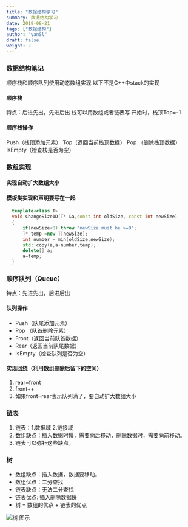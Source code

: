 ```yaml
---
title: "数据结构学习"
summary: 数据结构学习
date: 2019-08-21
tags: ["数据结构"]
author: "yanSl"
draft: false
weight: 2
---
```

### 数据结构笔记

顺序栈和顺序队列使用动态数组实现
以下不是C++中stack的实现

#### 顺序栈

特点：后进先出，先进后出
栈可以用数组或者链表写
开始时，栈顶Top=-1

#### 顺序栈操作

Push（栈顶添加元素）
Top（返回当前栈顶数据）
Pop （删除栈顶数据）
IsEmpty（检查栈是否为空）

### 数组实现
#### 实现自动扩大数组大小
#### 模板类实现和声明要写在一起

```c++
  template<class T>
  void ChangeSize1D(T* &a,const int oldSize, const int newSize)
  {
      if(newSize<0) throw "newSize must be >=0";
      T* temp =new T[newSize];
      int number = min(oldSize,newSize);
      std::copy(a,a+number,temp);
      delete[] a;
      a=temp;
  }
```
### 顺序队列（Queue）
特点：先进先出，后进后出
#### 队列操作
* Push（队尾添加元素）
* Pop （队首删除元素）
* Front（返回当前队首数据）
* Rear（返回当前队尾数据）
* IsEmpty（检查队列是否为空）
#### 实现回绕（利用数组删除后留下的空间）
1.  rear=front
1.  front++
1.  如果front=rear表示队列满了，要自动扩大数组大小

### 链表
1. 链表：1.数据域 2.链接域
1. 数组缺点：插入数据时慢，需要向后移动，删除数据时，需要向前移动。
1. 链表可以弥补这些缺点。

### 树
* 数组缺点：插入数据，数据要移动。
* 数组优点：二分查找
* 链表缺点：无法二分查找
* 链表优点: 插入删除数据快
* 树 = 数组的优点 + 链表的优点

![树 图示](https://img.imgdb.cn/item/6030d08b5f4313ce2580f11c.jpg)